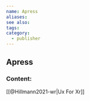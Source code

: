 ```yaml
---
name: Apress
aliases:
see also:
tags:
category:
  - publisher
---
```


## Apress

### Content:
[[@Hillmann2021-wr|Ux For Xr]]
